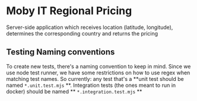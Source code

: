 # Moby IT Regional Pricing

Server-side application which receives location (latitude, longitude),
determines the corresponding country and returns the pricing

## Testing Naming conventions

To create new tests, there's a naming convention to keep in mind. Since we use node test runner, we have some restrictions on how to use regex when matching test names. So currently: any test that's a **unit test should be named `*.unit.test.mjs` **.
Integration tests (the ones meant to run in docker) should be named ** `*.integration.test.mjs` **